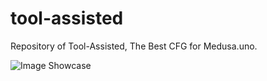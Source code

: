 # tool-assisted
Repository of Tool-Assisted, The Best CFG for Medusa.uno.

![Image Showcase](https://iriel.n0w0line.wtf/uqw463eb.jpg)
